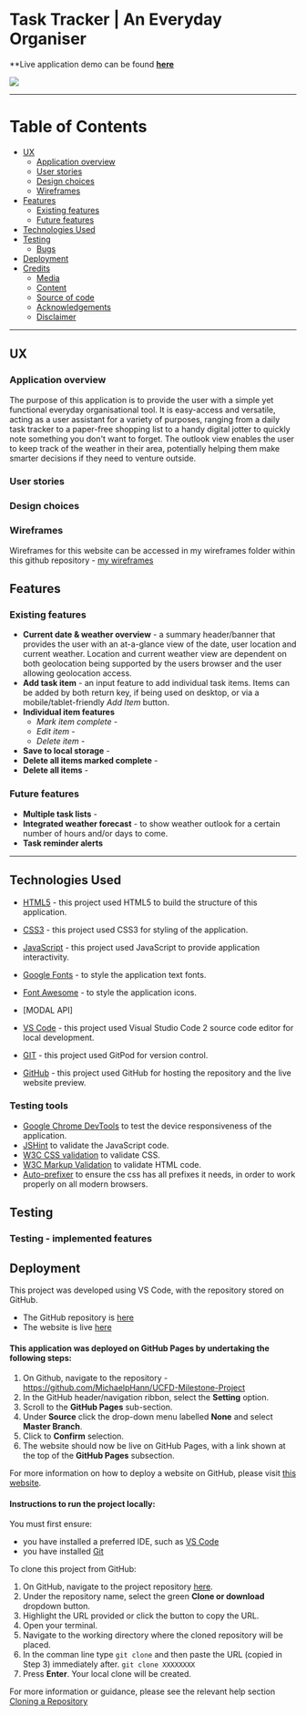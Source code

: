 # Task Tracker | An Everyday Organiser

**Live application demo can be found [**here**](https://michaelphann.github.io/IFD-Milestone-Project/)

![](testing/responsive.PNG)
_____

# Table of Contents

* [UX](#UX)
  * [Application overview](#Application-overview)
  * [User stories](#User-stories)
  * [Design choices](#Design-choices)
  * [Wireframes](#Wireframes)
* [Features](#Features)
  * [Existing features](#Existing-features)
  * [Future features](#Future-features)
* [Technologies Used](#Technologies-Used)
* [Testing](#Testing)
  * [Bugs](#Bugs)
* [Deployment](#Deployment)
* [Credits](#Credits)
  * [Media](#Media)
  * [Content](#Content)
  * [Source of code](#Source-of-codes)
  * [Acknowledgements](#Acknowledgements)
  * [Disclaimer](#Disclaimer)

_____

## UX

### Application overview

The purpose of this application is to provide the user with a simple yet functional everyday organisational tool. It is easy-access and versatile, acting as a user assistant for a variety of purposes, ranging from a daily task tracker to a paper-free shopping list to a handy digital jotter to quickly note something you don't want to forget. The outlook view enables the user to keep track of the weather in their area, potentially helping them make smarter decisions if they need to venture outside.

### User stories



### Design choices




### Wireframes
Wireframes for this website can be accessed in my wireframes folder within this github repository - [my wireframes](XXXXXXXX)





## Features

### Existing features
* **Current date & weather overview** - a summary header/banner that provides the user with an at-a-glance view of the date, user location and current weather. Location and current weather view are dependent on both geolocation being supported by the users browser and the user allowing geolocation access.
* **Add task item** - an input feature to add individual task items. Items can be added by both return key, if being used on desktop, or via a mobile/tablet-friendly *Add Item* button.
* **Individual item features**
  * *Mark item complete* - 
  * *Edit item* - 
  * *Delete item* - 
* **Save to local storage** - 
* **Delete all items marked complete** - 
* **Delete all items** - 

### Future features
* **Multiple task lists** - 
* **Integrated weather forecast** - to show weather outlook for a certain number of hours and/or days to come.
* **Task reminder alerts**

_____

## Technologies Used

* [HTML5](https://en.wikipedia.org/wiki/HTML5) - this project used HTML5 to build the structure of this application.
* [CSS3](https://en.wikipedia.org/wiki/Cascading_Style_Sheets) - this project used CSS3 for styling of the application.
* [JavaScript](https://www.javascript.com/) - this project used JavaScript to provide application interactivity.
* [Google Fonts](https://fonts.google.com/) - to style the application text fonts.
* [Font Awesome](https://fontawesome.com/) - to style the application icons.
* [MODAL API]

* [VS Code](https://code.visualstudio.com/) - this project used Visual Studio Code 2 source code editor for local development.
* [GIT](https://git-scm.com/) - this project used GitPod for version control.
* [GitHub](https://github.com/) - this project used GitHub for hosting the repository and the live website preview.

### Testing tools

* [Google Chrome DevTools](https://developers.google.com/web/tools/chrome-devtools) to test the device responsiveness of the application.
* [JSHint](https://jshint.com/) to validate the JavaScript code.
* [W3C CSS validation](https://jigsaw.w3.org/css-validator/) to validate CSS. 
* [W3C Markup Validation](https://validator.w3.org/) to validate HTML code.
* [Auto-prefixer](https://autoprefixer.github.io/) to ensure the css has all prefixes it needs, in order  to work properly on all modern browsers. 

## Testing


### Testing - implemented features





## Deployment

This project was developed using VS Code, with the repository stored on GitHub.

* The GitHub repository is [here](XXXXXXXX)
* The website is live [here](XXXXXXXX)

#### This application was deployed on GitHub Pages by undertaking the following steps:
1. On Github, navigate to the repository - https://github.com/MichaelpHann/UCFD-Milestone-Project
2. In the GitHub header/navigation ribbon, select the **Setting** option.
3. Scroll to the **GitHub Pages** sub-section.
4. Under **Source** click the drop-down menu labelled **None** and select **Master Branch**.
5. Click to **Confirm** selection.
6. The website should now be live on GitHub Pages, with a link shown at the top of the **GitHub Pages** subsection.

For more information on how to deploy a website on GitHub, please visit [this website](https://help.github.com/en/github/working-with-github-pages/configuring-a-publishing-source-for-your-github-pages-site).

#### Instructions to run the project locally:
You must first ensure:
  * you have installed a preferred IDE, such as [VS Code](https://code.visualstudio.com/)
  * you have installed [Git](https://git-scm.com/)

To clone this project from GitHub:

1. On GitHub, navigate to the project repository [here](XXXXXXXX).
2. Under the repository name, select the green **Clone or download** dropdown button.
3. Highlight the URL provided or click the button to copy the URL.
4. Open your terminal.
5. Navigate to the working directory where the cloned repository will be placed.
6. In the comman line type `git clone` and then paste the URL (copied in Step 3) immediately after.
`git clone XXXXXXXX`
7. Press **Enter**. Your local clone will be created.

For more information or guidance, please see the relevant help section [Cloning a Repository](https://help.github.com/en/github/creating-cloning-and-archiving-repositories/cloning-a-repository)

